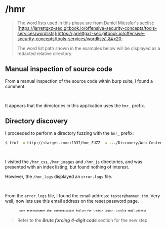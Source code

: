 # /hmr

> The word lists used in this phase are from Daniel Miessler's seclist: [https://jarrettgxz-sec.gitbook.io/offensive-security-concepts/tools-services/wordlists](https://jarrettgxz-sec.gitbook.io/offensive-security-concepts/tools-services/wordlists).&#x20;
>
> The word list path shown in the examples below will be displayed as a redacted relative directory.

## Manual inspection of source code

From a manual inspection of the source code within burp suite, I found a comment:

<figure><img src="../../../../.gitbook/assets/image (22).png" alt=""><figcaption></figcaption></figure>

It appears that the directories in this application uses the `hmr_` prefix.

## Directory discovery

I proceeded to perform a directory fuzzing with the `hmr_` prefix:

```bash
$ ffuf -u http://<target.com>:1337/hmr_FUZZ -w .../Discovery/Web-Content/common.txt -mc 200,301,302
```

<figure><img src="../../../../.gitbook/assets/image (24).png" alt=""><figcaption></figcaption></figure>

I visited the `/hmr_css`, `/hmr_images` and `/hmr_js` directories, and was presented with an index listing, but found nothing of interest.

However, the `/hmr_logs` displayed an `error.logs` file.

<figure><img src="../../../../.gitbook/assets/image (21).png" alt=""><figcaption></figcaption></figure>

From the `error.logs` file, I found the email address: `tester@hammer.thm`. Very well, now lets use this email address on the reset password page.

<figure><img src="../../../../.gitbook/assets/image (1) (1) (1) (1) (1) (1) (1) (1) (1) (1) (1).png" alt=""><figcaption></figcaption></figure>

> Refer to the _**Brute forcing 4-digit code**_ section for the new step.
